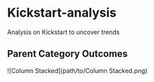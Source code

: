 # Kickstart-analysis
Analysis on Kickstart to uncover trends
## Parent Category Outcomes
![Column Stacked](path/to/Column Stacked.png)
